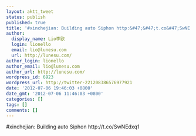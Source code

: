```yaml
---
layout: aktt_tweet
status: publish
published: true
title: '#xinchejian: Building auto Siphon http:&#47;&#47;t.co&#47;SwNE...'
author:
  display_name: Lio李欧
  login: lionello
  email: lio@lunesu.com
  url: http://lunesu.com/
author_login: lionello
author_email: lio@lunesu.com
author_url: http://lunesu.com/
wordpress_id: 6923
wordpress_url: http://twitter-221208386576977921
date: '2012-07-06 19:46:03 +0800'
date_gmt: '2012-07-06 11:46:03 +0800'
categories: []
tags: []
comments: []
---
```

<p>#xinchejian: Building auto Siphon http:&#47;&#47;t.co&#47;SwNEdxq1</p>
